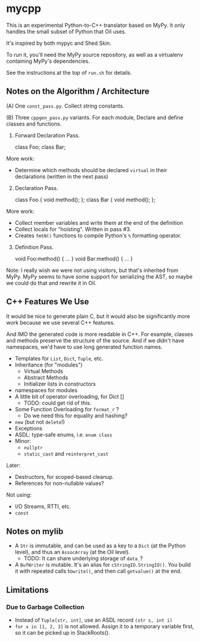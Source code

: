 mycpp
=====
 
This is an experimental Python-to-C++ translator based on MyPy.  It only
handles the small subset of Python that Oil uses.

It's inspired by both mypyc and Shed Skin.  

To run it, you'll need the MyPy source repository, as well as a virtualenv
containing MyPy's dependencies.

See the instructions at the top of `run.sh` for details.

## Notes on the Algorithm / Architecture

(A) One `const_pass.py`.  Collect string constants.
  
(B) Three `cppgen_pass.py` variants.  For each module, Declare and define
   classes and functions.

1. Forward Declaration Pass.


    class Foo;
    class Bar;

More work:

- Determine which methods should be declared `virtual` in their declarations
  (written in the next pass)

2. Declaration Pass.


    class Foo {
      void method();
    };
    class Bar {
      void method();
    };


More work:

- Collect member variables and write them at the end of the definition
- Collect locals for "hoisting".  Written in pass #3.
- Creates `fmtN()` functions to compile Python's `%` formatting operator.

3. Definition Pass.

    void Foo:method() {
      ...
    }
    void Bar:method() {
      ...
    }


Note: I really wish we were not using visitors, but that's inherited from MyPy.
MyPy seems to have some support for serializing the AST, so maybe we could do
that and rewrite it in Oil.

## C++ Features We Use

It would be nice to generate plain C, but it would also be significantly more
work because we use several C++ features.

And IMO the generated code is more readable in C++.  For example, classes and
methods preserve the structure of the source.  And if we didn't have
namespaces, we'd have to use long generated function names.

- Templates for `List`, `Dict`, `Tuple`, etc.
- Inheritance (for "modules")
  - Virtual Methods
  - Abstract Methods
  - Initializer lists in constructors
- namespaces for modules
- A little bit of operator overloading, for Dict []
  - TODO: could get rid of this.
- Some Function Overloading for `format_r` ?
  - Do we need this for equality and hashing?
- `new` (but not `delete`!)
- Exceptions
- ASDL: type-safe enums, i.e. `enum class`
- Minor:
  - `nullptr`
  - `static_cast` and `reinterpret_cast`

Later:

- Destructors, for scoped-based cleanup.
- References for non-nullable values?

Not using:

- I/O Streams, RTTI, etc.
- `const`

## Notes on mylib

- A `Str` is immutable, and can be used as a key to a `Dict` (at the Python
  level), and thus an `AssocArray` (at the Oil level).
  - TODO: It can share underlying storage of `data_`?
- A `BufWriter` is mutable.  It's an alias for `cStringIO.StringIO()`.  You
  build it with repeated calls to`write()`, and then call `getvalue()` at the
  end.

## Limitations 

### Due to Garbage Collection

- Instead of `Tuple[str, int]`, use an ASDL record `(str s, int i)`
- `for x in [1, 2, 3]` is not allowed.  Assign it to a temporary variable
  first, so it can be picked up in StackRoots().




